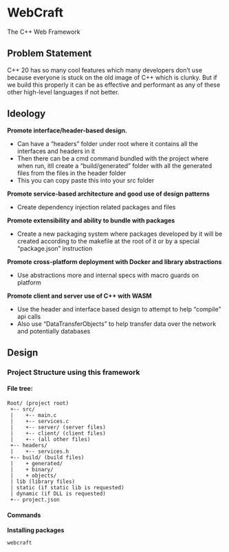 # WebCraft
The C++ Web Framework

## Problem Statement

C++ 20 has so many cool features which many developers don’t use because everyone is stuck on the old image of C++ which is clunky. But if we build this properly it can be as effective and performant as any of these other high-level languages if not better.


## Ideology

**Promote interface/header-based design.**
 - Can have a “headers” folder under root where it contains all the interfaces and headers in it
 - Then there can be a cmd command bundled with the project where when run, itll create a “build/generated” folder with all the generated files from the files in the header folder
 - This you can copy paste this into your src folder
   
**Promote service-based architecture and good use of design patterns**
 - Create dependency injection related packages and files
   
**Promote extensibility and ability to bundle with packages**
 - Create a new packaging system where packages developed by it will be created according to the makefile at the root of it or by a special “package.json” instruction
   
**Promote cross-platform deployment with Docker and library abstractions**
 - Use abstractions more and internal specs with macro guards on platform
   
**Promote client and server use of C++ with WASM**
 - Use the header and interface based design to attempt to help “compile” api calls
 - Also use “DataTransferObjects” to help transfer data over the network and potentially databases

## Design

### Project Structure using this framework
#### File tree:
```
Root/ (project root)
 +-- src/
 |    +-- main.c
 |    +-- services.c
 |    +-- server/ (server files)
 |    +-- client/ (client files)
 |    +-- (all other files)
 +-- headers/
 |    +-- services.h
 +-- build/ (build files)
 |    + generated/
 |    + binary/
 |    + objects/
 | lib (library files)
 | static (if static lib is requested)
 | dynamic (if DLL is requested)
 +-- project.json
```

#### Commands

**Installing packages**
```bash
webcraft
``` 

